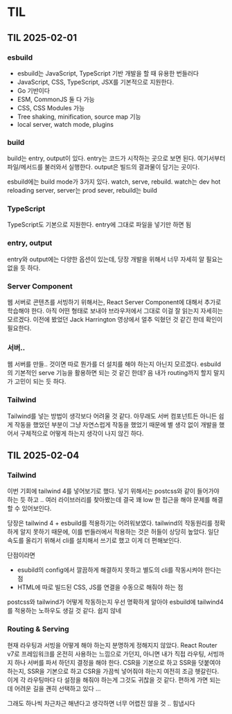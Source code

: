 # TIL

## TIL 2025-02-01

### esbuild

- esbuild는 JavaScript, TypeScript 기반 개발을 할 때 유용한 번들러다
- JavaScript, CSS, TypeScript, JSX를 기본적으로 지원한다.
- Go 기반이다
- ESM, CommonJS 둘 다 가능
- CSS, CSS Modules 가능
- Tree shaking, minification, source map 기능
- local server, watch mode, plugins

### build

build는 entry, output이 있다. entry는 코드가 시작하는 곳으로 보면 된다. 여기서부터 파일/메서드를 불러와서 실행한다. output은 빌드의 결과물이 담기는 곳이다.

esbuild에는 build mode가 3가지 있다. watch, serve, rebuild. watch는 dev hot reloading server, server는 prod sever, rebuild는 build

### TypeScript

TypeScript도 기본으로 지원한다. entry에 그대로 파일을 넣기만 하면 됨

### entry, output

entry와 output에는 다양한 옵션이 있는데, 당장 개발을 위해서 너무 자세히 알 필요는 없을 듯 하다.

### Server Component

웹 서버로 콘텐츠를 서빙하기 위해서는, React Server Component에 대해서 추가로 학습해야 한다. 아직 어떤 형태로 보내야 브라우저에서 그대로 이걸 잘 읽는지 자세히는 모르겠다. 이전에 봤었던 Jack Harrington 영상에서 얼추 익혔던 것 같긴 한데 확인이 필요한다.

### 서버..

웹 서버를 만들.. 것이면 따로 뭔가를 더 설치를 해야 하는지 아닌지 모르겠다. esbuild의 기본적인 serve 기능을 활용하면 되는 것 같긴 한데? 음 내가 routing까지 할지 말지가 고민이 되는 듯 하다.

### Tailwind

Tailwind를 넣는 방법이 생각보다 어려울 것 같다. 아무래도 서버 컴포넌트든 아니든 쉽게 작동을 했었던 부분이 그냥 자연스럽게 작동을 했었기 때문에 별 생각 없이 개발을 했어서 구체적으로 어떻게 하는지 생각이 나지 않긴 하다.

## TIL 2025-02-04

### Tailwind

이번 기회에 tailwind 4를 넣어보기로 했다. 넣기 위해서는 postcss와 같이 들어가야 하는 듯 하고 .. 여러 라이브러리를 찾아봤는데 결국 꽤 low 한 접근을 해야 문제를 해결할 수 있어보인다.

당장은 tailwind 4 + esbuild를 적용하기는 어려워보였다. tailwind의 작동원리를 정확하게 알지 못하기 때문에, 이를 번들러에서 적용하는 것은 허들이 상당히 높았다. 일단 속도를 올리기 위해서 cli를 설치해서 쓰기로 했고 이게 더 편해보인다.

단점이라면 
- esubild의 config에서 깔끔하게 해결하지 못하고 별도의 cli를 작동시켜야 한다는 점
- HTML에 따로 빌드된 CSS, JS를 연결을 수동으로 해줘야 하는 점

postcss와 tailwind가 어떻게 작동하는지 우선 명확하게 알아야 esbuild에 tailwind4를 적용하는 노하우도 생길 것 같다. 쉽지 않네

### Routing & Serving

현재 라우팅과 서빙을 어떻게 해야 하는지 분명하게 정해지지 않았다. React Router v7로 프레임워크를 온전히 사용하는 느낌으로 가던지, 아니면 내가 직접 라우팅, 서빙까지 하나 서버를 파서 하던지 결정을 해야 한다. CSR을 기본으로 하고 SSR을 덧붙여야 하는지, SSR을 기본으로 하고 CSR을 가끔씩 넣어줘야 하는지 여전히 조금 헷갈린다. 이게 각 라우팅마다 다 설정을 해줘야 하는게 그것도 귀찮을 것 같다. 편하게 가면 되는데 어려운 길을 괜히 선택하고 있다 ...

그래도 하나씩 차근차근 해낸다고 생각하면 너무 어렵진 않을 것 .. 힘냅시다

